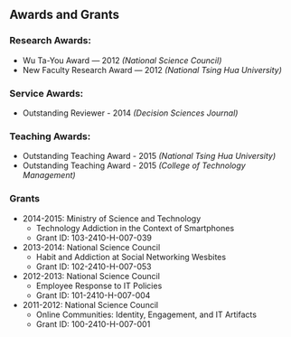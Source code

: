 ## Awards and Grants

### Research Awards:
- Wu Ta-You Award — 2012 *(National Science Council)*
- New Faculty Research Award — 2012 *(National Tsing Hua University)*

### Service Awards:
- Outstanding Reviewer - 2014 *(Decision Sciences Journal)*

### Teaching Awards:
- Outstanding Teaching Award - 2015 *(National Tsing Hua University)*
- Outstanding Teaching Award - 2015 *(College of Technology Management)*

### Grants

- 2014-2015: Ministry of Science and Technology
  - Technology Addiction in the Context of Smartphones
  - Grant ID: 103-2410-H-007-039
- 2013-2014: National Science Council
  - Habit and Addiction at Social Networking Wesbites
  - Grant ID: 102-2410-H-007-053
- 2012-2013: National Science Council
  - Employee Response to IT Policies
  - Grant ID: 101-2410-H-007-004
- 2011-2012: National Science Council
  - Online Communities: Identity, Engagement, and IT Artifacts
  - Grant ID: 100-2410-H-007-001
